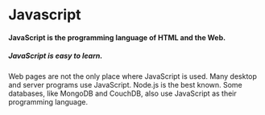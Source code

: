 # Javascript

#### JavaScript is the programming language of HTML and the Web.

##### JavaScript is easy to learn.



Web pages are not the only place where JavaScript is used. Many desktop and server programs use JavaScript. Node.js is the best known. Some databases, like MongoDB and CouchDB, also use JavaScript as their programming language.
